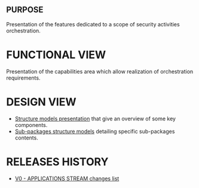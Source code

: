 ## PURPOSE
Presentation of the features dedicated to a scope of security activities orchestration.

# FUNCTIONAL VIEW
Presentation of the capabilities area which allow realization of orchestration requirements.

# DESIGN VIEW
- [Structure models presentation](designview-structure-models.md) that give an overview of some key components.
- [Sub-packages structure models](designview-packages.md) detailing specific sub-packages contents.

# RELEASES HISTORY
- [V0 - APPLICATIONS STREAM changes list](v0-changes.md)
